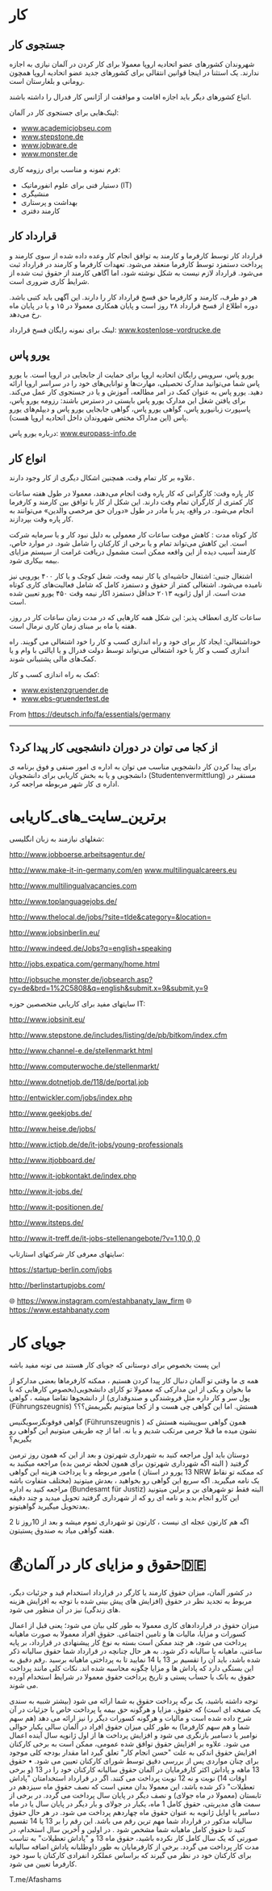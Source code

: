 # کار
## جستجوی کار
شهروندان کشورهای عضو اتحادیه اروپا معمولا برای کار کردن در آلمان نیازی به اجازه ندارند. یک استثنا در اینجا قوانین انتقالی برای کشورهای جدید عضو اتحادیه اروپا همچون رومانی و بلغارستان است.

اتباع کشورهای دیگر باید اجازه اقامت و موافقت از آژانس کار فدرال را داشته باشند.

لینک‌هایی برای جستجوی کار در آلمان:

* www.academicjobseu.com
* www.stepstone.de
* www.jobware.de
* www.monster.de

فرم نمونه و مناسب برای رزومه کاری:

* دستیار فنی برای علوم انفورماتیک (IT)
* منشیگری
* بهداشت و پرستاری
* کارمند دفتری
## قرارداد کار

قرارداد کار توسط کارفرما و کارمند به توافق انجام کار وعده داده شده از سوی کارمند و پرداخت دستمزد توسط کارفرما منعقد می‌شود. تعهدات کارفرما و کارمند در قرارداد ثبت می‌شود. قرارداد لازم نیست به شکل نوشته شود، اما آگاهی کارمند از حقوق ثبت شده از شرایط کاری ضروری است.

هر دو طرف، کارمند و کارفرما حق فسخ قرارداد کار را دارند. این آگهی باید کتبی باشد. دوره اطلاع از فسخ قرارداد ۲۸ روز است و پایان همکاری معمولا در ۱۵ و یا در پایان ماه رخ می‌دهد.

لینک برای نمونه رایگان فسخ قرارداد: www.kostenlose-vordrucke.de

## یورو پاس
یورو پاس، سرویس رایگان اتحادیه اروپا برای حمایت از جابجایی در اروپا است. با یورو پاس شما می‌توانید مدارک تحصیلی، مهارت‌ها و توانایی‌های خود را در سراسر اروپا ارائه دهید. یورو پاس به عنوان کمک در امر مطالعه، آموزش و یا در جستجوی کار عمل می‌کند. برای یافتن شغل این مدارک یورو پاس بایستی در دسترس باشند: رزومه یورو پاس، پاسپورت زبانیورو پاس، گواهی یورو پاس، گواهی جابجایی یورو پاس و دیپلم‌های یورو پاس (این مداراک مختص شهروندان داخل اتحادیه اروپا هست).

درباره یورو پاس: www.europass-info.de

## انواع کار
علاوه بر کار تمام وقت، همچنین اشکال دیگری از کار وجود دارند.

کار پاره وقت: کارگرانی که کار پاره وقت انجام می‌دهند، معمولا در طول هفته ساعات کار کمتری از کارگران تمام وقت دارند. این شکل از کار با توافق بین کارمند و کارفرما انجام می‌شود. در واقع، پدر یا مادر در طول «دوران حق مرخصی والدین» می‌توانند به کار پاره وقت بپردازند.

کار کوتاه مدت : کاهش موقت ساعات کار معمولی به دلیل نبود کار و یا سرمایه شرکت است. این کاهش می‌تواند تمام و یا برخی از کارکنان را شامل شود. در موارد خاص، کارمند آسیب دیده از این واقعه ممکن است مشمول دریافت غرامت از سیستم مزایای بیمه بیکاری شود.

اشتغال جنبی: اشتغال حاشیه‌ای یا کار نیمه وقت، شغل کوچک و یا کار ۴۰۰ یورویی نیز نامیده می‌شود. اشتغالی کمتر از حقوق و دستمزد کامل که شامل فعالیت‌های کاری کوتاه مدت است. از اول ژانویه ۲۰۱۳ حداقل دستمزد اکار نیمه وقت ۴۵۰ یورو تعیین شده است.

ساعات کاری انعطاف پذیر: این شکل‌ همه کارهایی که در مدت زمان ساعات کار در روز، هفته یا ماه بر مبنای زمان کاری نرمال است.

خوداشتغالی: ایجاد کار برای خود و راه اندازی کسب و کار را خود اشتغالی می گویند. راه اندازی کسب و کار یا خود اشتغالی می‌تواند توسط دولت فدرال و یا ایالتی با وام و یا کمک‌های مالی پشتیبانی شوند.

کمک به راه اندازی کسب و کار:

* www.existenzgruender.de
* www.ebs-gruendertest.de

From <https://deutsch.info/fa/essentials/germany>
***

## از کجا می توان در دوران دانشجویی کار پیدا کرد؟
برای پیدا کردن کار دانشجویی مناسب می توان به اداره ی امور صنفی و فوق برنامه ی دانشجویی و یا به بخش کاریابی برای دانشجویان (Studentenvermittlung) مستقر در اداره ی کار شهر مربوطه مراجعه کرد.

# برترین_سایت_های_کاریابی

شغلهای نیازمند به زبان انگلیسی:
 

http://www.jobboerse.arbeitsagentur.de/

http://www.make-it-in-germany.com/en
www.multilingualcareers.eu

http://www.multilingualvacancies.com

http://www.toplanguagejobs.de/

http://www.thelocal.de/jobs/?site=tlde&category=&location=

http://www.jobsinberlin.eu/

http://www.indeed.de/Jobs?q=english+speaking

http://jobs.expatica.com/germany/home.html

http://jobsuche.monster.de/jobsearch.asp?cy=de&brd=1%2C5808&q=english&submit.x=9&submit.y=9
 


سایتهای مفید برای کاریابی متخصصین حوزه IT: 

http://www.jobsinit.eu/

http://www.stepstone.de/includes/listing/de/pb/bitkom/index.cfm

http://www.channel-e.de/stellenmarkt.html

http://www.computerwoche.de/stellenmarkt/

http://www.dotnetjob.de/118/de/portal.job

http://entwickler.com/jobs/index.php

http://www.geekjobs.de/

http://www.heise.de/jobs/

http://www.ictjob.de/de/it-jobs/young-professionals

http://www.itjobboard.de/

http://www.it-jobkontakt.de/index.php

http://www.it-jobs.de/

http://www.it-positionen.de/

http://www.itsteps.de/

http://www.it-treff.de/it-jobs-stellenangebote/?v=1,10,0,,0

سایتهای معرفی کار شرکتهای استارتاپ:

https://startup-berlin.com/jobs

http://berlinstartupjobs.com/

🌐 
https://www.instagram.com/estahbanaty_law_firm
🌐 
https://www.estahbanaty.com

# جویای کار

این پست بخصوص برای دوستانی که جویای کار هستند می تونه مفید باشه

همه ی ما وقتی تو آلمان دنبال کار پیدا کردن هستیم ، ممکنه کارفرماها بعضی مدارکو از ما بخوان و یکی از این مدارکی که معمولا تو کارای دانشجویی(بخصوص کارهایی که با پول سر و کار داره مثلِ فروشندگی و صندوقداری) از دانشجوها تقاضا میشه ، گواهی (Führungszeugnis) هستش. اما این گواهی چی هست و از کجا میتونیم بگیریمش؟؟؟ 

گواهی فوقونگزسویگنیس (Führunszeugnis ) همون گواهی سوپیشینه هستش که نشون میده ما قبلا جرمی مرتکب شدیم و یا نه.
اما از چه طریقی میتونیم این گواهی رو بگیریم؟

دوستان باید اول مراجعه کنید به شهرداری شهرتون و بعد از این که همون روز ترمین گرفتید ( البته اگه شهرداری شهرتون برای همون لحظه ترمین بده) مراجعه میکنید به مامور مربوطه و با پرداخت هزینه این گواهی ( 13 یورو در استان NRW که ممکنه تو نقاط مختلف متفاوت باشه) یک نامه میگیرید. اگه سریع این گواهی رو بخواهید ،  بعدش میتونید مراجعه کنید به اداره (Bundesamt für Justiz) البته فقط تو شهرهای بن و برلین میتونید این کارو انجام بدید و نامه ای رو که از شهرداری گرفتید تحویل میدید و چند دقیقه بعدتحویل میگیرید گواهیتونو.

اگه هم کارتون عجله ای نیست ، کارتون تو شهرداری تموم میشه و بعد از 10روز تا 2 هفته گواهی میاد به صندوق پستیتون.

# ⁠💰⁣حقوق و مزایای کار در آلمان⁣🇩🇪

در کشور آلمان، میزان حقوق کارمند یا کارگر در قرارداد استخدام قید و جزئیات دیگر، مربوط به تجدید نظر در حقوق (افزایش های پیش بینی شده با توجه به افزایش هزینه های زندگی) نیز در آن منظور می شود.

میزان حقوق در قراردادهای کاری معمولا به طور کلی بیان می شود؛ یعنی قبل از اعمال کسورات و مزایا، مالیات ها و تامین اجتماعی. حقوق افراد معمولا به صورت ماهیانه پرداخت می شود، هر چند ممکن است بسته به نوع کار پیشنهادی در قرارداد، بر پایه ساعتی، ماهیانه یا سالیانه ذکر شود.
به هر حال چنانچه در قرارداد شما حقوق سالیانه ذکر شده باشد، باید آن را تقسیم بر 13 یا 14 نمایید تا به پرداختی ماهیانه برسید .رقم دقیق به این بستگی دارد که پاداش ها و مزایا چگونه محاسبه شده اند. نکات کلی مانند پرداخت حقوق به بانک یا حساب پستی و تاریخ پرداخت حقوق معمولا در شرایط استخدام آورده می شوند.

توجه داشته باشید، یک برگه پرداخت حقوق به شما ارائه می شود (بیشتر شبیه به سندی یک صفحه ای است) که حقوق، مزایا و هرگونه حق بیمه یا پرداخت خاص با جزئیات در آن شرح داده شده است و مالیات و هرگونه کسورات دیگر را نیز ارائه می دهد (هم سهم شما و هم سهم کارفرما) به طور کلی میزان حقوق افراد در آلمان سالی یکبار حوالی نوامبر یا دسامبر بازنگری می شود و افزایش پرداخت ها از اول ژانویه سال آینده اعمال می شود. علاوه بر افزایش حقوق توافق شده عمومی، ممکن است به برخی کارکنان افزایش حقوق اندکی به علت "حسن انجام کار" تعلق گیرد اما مقدار بودجه کلی موجود برای چنان مواردی پس از بررسی دقیق توسط شورای کارکنان تعیین می شود.
•    حقوق 13 ماهه و پاداش
اکثر کارفرمایان در آلمان حقوق سالیانه کارکنان خود را در 13 (و برخی اوقات 14) نوبت و نه 12 نوبت پرداخت می کنند. اگر در قرارداد استخدامتان "پاداش تعطیلات" ذکر شده باشد، این معمولا بدان معنی است که نصف حقوق ماه سیزدهم در تابستان (معمولا در ماه جولای) و نصف دیگر در پایان سال پرداخت می گردد.
در برخی از سمت های مدیریتی، حقوق کامل 1 ماه، یکبار در جولای و بار دیگر در پایان سال یا در ماه دسامبر یا اوایل ژانویه به عنوان حقوق ماه چهاردهم پرداخت می شود.
در هر حال حقوق سالیانه مذکور در قرارداد شما مهم ترین رقم می باشد. این رقم را بر 13 یا 14 تقسیم کنید تا حقوق کامل ماهیانه شما مشخص شود .
در اولین و آخرین سال استخدام، در صورتی که یک سال کامل کار نکرده باشید، حقوق ماه 13 و "پاداش تعطیلات" به تناسب  مدت کار پرداخت می گردد.
برخی از کارفرمایان به طور داوطلبانه پاداش اضافه سالیانه برای کارکنان خود در نظر می گیرند که براساس عملکرد انفرادی کارکنان یا سود خود کارفرما تعیین می شود.   

T.me/Afashams
